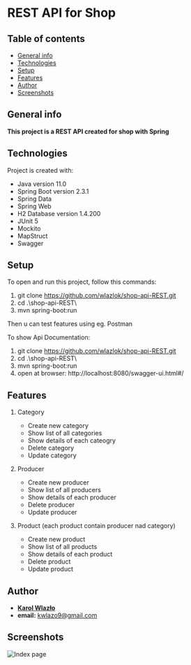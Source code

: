 # REST API for Shop
## Table of contents
* [General info](#general-info)
* [Technologies](#technologies)
* [Setup](#setup)
* [Features](#features)
* [Author](#author)
* [Screenshots](#screenshots)

## General info
**This project is a REST API created for shop with Spring**

## Technologies
Project is created with:
* Java version 11.0
* Spring Boot version 2.3.1
* Spring Data
* Spring Web
* H2 Database version 1.4.200
* JUnit 5
* Mockito
* MapStruct 
* Swagger

## Setup
To open and run this project, follow this commands:
1. git clone https://github.com/wlazlok/shop-api-REST.git
2. cd .\shop-api-REST\
3. mvn spring-boot:run

Then u can test features using eg. Postman

To show Api Documentation:
1. git clone https://github.com/wlazlok/shop-api-REST.git
2. cd .\shop-api-REST\
3. mvn spring-boot:run
4. open at browser: http://localhost:8080/swagger-ui.html#/

## Features
1. Category
     - Create new category
     - Show list of all categories
     - Show details of each cateogry
     - Delete category
     - Update category
     
2. Producer
     - Create new producer
     - Show list of all producers
     - Show details of each producer
     - Delete producer
     - Update producer
     
3. Product (each product contain producer nad category)
     - Create new product
     - Show list of all products
     - Show details of each product
     - Delete product
     - Update product

## Author
* **[Karol Wlazło](https://github.com/wlazlok)**
* **email:** kwlazo9@gmail.com

## Screenshots
![Index page](./images/homePage.PNG)
